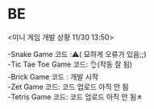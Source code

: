 # BE
<미니 게임 개발 상황 11/30 13:50><br>

-Snake Game 코드 :⚠️( 묘하게 오류가 있음;;)<br>
-Tic Tae Toe Game 코드: 👌(작동 잘 됨)<br>
-Brick Game 코드 : 개발 시작<br>
-Zet Game 코드: 코드 업로드 아직 안 됨<br>
-Tetris Game 코드: 코드 업로드 아직 안 됨ㅊ